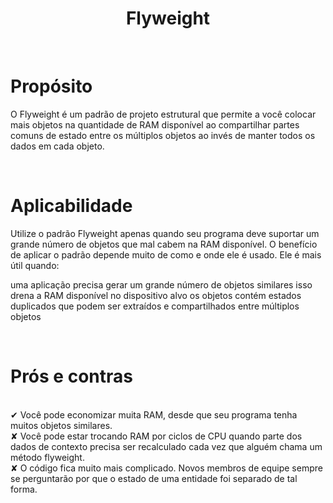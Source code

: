 <h1 align="center">
  Flyweight
</h1>

<br>

# Propósito
 
O Flyweight é um padrão de projeto estrutural que permite a você colocar mais objetos na quantidade de RAM disponível ao compartilhar partes comuns de estado entre os múltiplos objetos ao invés de manter todos os dados em cada objeto. 

<br> 

# Aplicabilidade

  Utilize o padrão Flyweight apenas quando seu programa deve suportar um grande número de objetos que mal cabem na RAM disponível.
  O benefício de aplicar o padrão depende muito de como e onde ele é usado. Ele é mais útil quando:

uma aplicação precisa gerar um grande número de objetos similares
isso drena a RAM disponível no dispositivo alvo
os objetos contém estados duplicados que podem ser extraídos e compartilhados entre múltiplos objetos
  
  <br>
  
# Prós e contras
 
 <br>
✔   Você pode economizar muita RAM, desde que seu programa tenha muitos objetos similares.
 <br>
✘   Você pode estar trocando RAM por ciclos de CPU quando parte dos dados de contexto precisa ser recalculado cada vez que alguém chama um método flyweight.
<br>
✘	O código fica muito mais complicado. Novos membros de equipe sempre se perguntarão por que o estado de uma entidade foi separado de tal forma.
